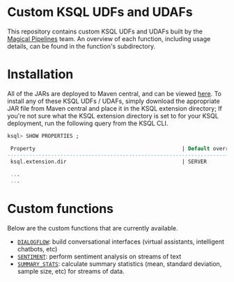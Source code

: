 # Custom KSQL UDFs and UDAFs
This repository contains custom KSQL UDFs and UDAFs built by the [Magical Pipelines][magical-pipelines] team. An overview of each function, including usage details, can be found in the function's subdirectory.

[magical-pipelines]: https://github.com/orgs/magicalpipelines/people

# Installation
All of the JARs are deployed to Maven central, and can be viewed [here][maven-central].
To install any of these KSQL UDFs / UDAFs, simply download the appropriate JAR file from Maven central and place it in the
KSQL extension directory; If you're not sure what the KSQL extension directory is set to for your KSQL deployment, run
the following query from the KSQL CLI.

[maven-central]: https://search.maven.org/search?q=g:com.mitchseymour%20AND%20a:ksql*%20AND%20NOT%20ksql-udf-quickstart

```sql
ksql> SHOW PROPERTIES ;

 Property                                               | Default override | Effective Value
-------------------------------------------------------------------------------------------------------------------------------------------
 ksql.extension.dir                                     | SERVER           | /tmp/ext
 
 ...
 ...
 ```
 
# Custom functions
 Below are the custom functions that are currently available.
 
 * [`DIALOGFLOW`][dialogflow]: build conversational interfaces (virtual assistants, intelligent chatbots, etc)
 * [`SENTIMENT`][sentiment-analysis]: perform sentiment analysis on streams of text
 * [`SUMMARY_STATS`][summary-stats]: calculate summary statistics (mean, standard deviation, sample size, etc) for streams of data.
 
  
 [dialogflow]: https://github.com/magicalpipelines/ksql-functions/tree/master/udf/dialogflow
 [summary-stats]: https://github.com/magicalpipelines/ksql-functions/tree/master/udaf/summary-stats
 [sentiment-analysis]: https://github.com/magicalpipelines/ksql-functions/tree/master/udf/sentiment-analysis
